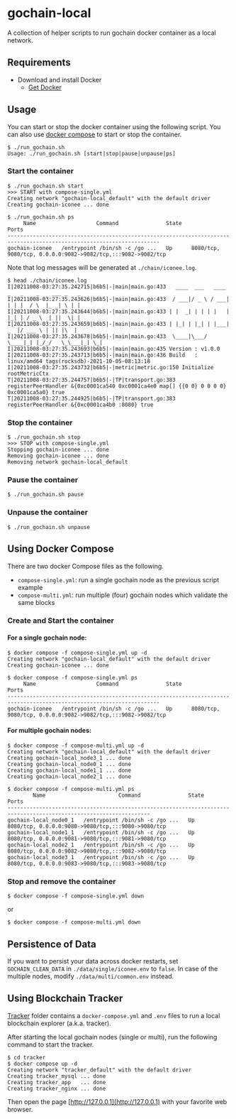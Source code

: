 # gochain-local

A collection of helper scripts to run gochain docker container as a local network.

## Requirements

- Download and install Docker
  - [Get Docker](https://docs.docker.com/get-docker/)

## Usage

You can start or stop the docker container using the following script. You can also use [docker compose](#using-docker-compose) to start or stop the container.

```
$ ./run_gochain.sh
Usage: ./run_gochain.sh [start|stop|pause|unpause|ps]
```

### Start the container

```
$ ./run_gochain.sh start
>>> START with compose-single.yml
Creating network "gochain-local_default" with the default driver
Creating gochain-iconee ... done

$ ./run_gochain.sh ps
     Name                   Command               State                              Ports
----------------------------------------------------------------------------------------------------------------------
gochain-iconee   /entrypoint /bin/sh -c /go ...   Up      8080/tcp, 9080/tcp, 0.0.0.0:9082->9082/tcp,:::9082->9082/tcp
```

Note that log messages will be generated at `./chain/iconee.log`.

```
$ head ./chain/iconee.log
I|20211008-03:27:35.242715|b6b5|-|main|main.go:433   ____  ___   ____ _   _    _    ___ _   _
I|20211008-03:27:35.243626|b6b5|-|main|main.go:433  / ___|/ _ \ / ___| | | |  / \  |_ _| \ | |
I|20211008-03:27:35.243644|b6b5|-|main|main.go:433 | |  _| | | | |   | |_| | / _ \  | ||  \| |
I|20211008-03:27:35.243659|b6b5|-|main|main.go:433 | |_| | |_| | |___|  _  |/ ___ \ | || |\  |
I|20211008-03:27:35.243678|b6b5|-|main|main.go:433  \____|\___/ \____|_| |_/_/   \_\___|_| \_|
I|20211008-03:27:35.243693|b6b5|-|main|main.go:435 Version : v1.0.0
I|20211008-03:27:35.243713|b6b5|-|main|main.go:436 Build   : linux/amd64 tags(rocksdb)-2021-10-05-08:13:18
I|20211008-03:27:35.243732|b6b5|-|metric|metric.go:150 Initialize rootMetricCtx
T|20211008-03:27:35.244757|b6b5|-|TP|transport.go:383 registerPeerHandler &{0xc0001ca540 0xc0001ca4e0 map[] {{0 0} 0 0 0 0} 0xc0001ca5a0} true
T|20211008-03:27:35.244925|b6b5|-|TP|transport.go:383 registerPeerHandler &{0xc0001ca4b0 :8080} true
```

### Stop the container

```
$ ./run_gochain.sh stop
>>> STOP with compose-single.yml
Stopping gochain-iconee ... done
Removing gochain-iconee ... done
Removing network gochain-local_default
```

### Pause the container
```
$ ./run_gochain.sh pause
```

### Unpause the container
```
$ ./run_gochain.sh unpause
```

## Using Docker Compose

There are two docker Compose files as the following.
  - `compose-single.yml`: run a single gochain node as the previous script example
  - `compose-multi.yml`: run multiple (four) gochain nodes which validate the same blocks

### Create and Start the container

#### For a single gochain node:
```
$ docker compose -f compose-single.yml up -d
Creating network "gochain-local_default" with the default driver
Creating gochain-iconee ... done

$ docker compose -f compose-single.yml ps
     Name                   Command               State                              Ports
----------------------------------------------------------------------------------------------------------------------
gochain-iconee   /entrypoint /bin/sh -c /go ...   Up      8080/tcp, 9080/tcp, 0.0.0.0:9082->9082/tcp,:::9082->9082/tcp
```

#### For multiple gochain nodes:
```
$ docker compose -f compose-multi.yml up -d
Creating network "gochain-local_default" with the default driver
Creating gochain-local_node3_1 ... done
Creating gochain-local_node0_1 ... done
Creating gochain-local_node1_1 ... done
Creating gochain-local_node2_1 ... done

$ docker compose -f compose-multi.yml ps
        Name                       Command               State                         Ports
-------------------------------------------------------------------------------------------------------------------
gochain-local_node0_1   /entrypoint /bin/sh -c /go ...   Up      8080/tcp, 0.0.0.0:9080->9080/tcp,:::9080->9080/tcp
gochain-local_node1_1   /entrypoint /bin/sh -c /go ...   Up      8080/tcp, 0.0.0.0:9081->9080/tcp,:::9081->9080/tcp
gochain-local_node2_1   /entrypoint /bin/sh -c /go ...   Up      8080/tcp, 0.0.0.0:9082->9080/tcp,:::9082->9080/tcp
gochain-local_node3_1   /entrypoint /bin/sh -c /go ...   Up      8080/tcp, 0.0.0.0:9083->9080/tcp,:::9083->9080/tcp
```

### Stop and remove the container

```
$ docker compose -f compose-single.yml down
```

or
```
$ docker compose -f compose-multi.yml down
```

## Persistence of Data
If you want to persist your data across docker restarts, set `GOCHAIN_CLEAN_DATA` in `./data/single/iconee.env` to `false`.
In case of the multiple nodes, modify `./data/multi/common.env` instead.


## Using Blockchain Tracker

[Tracker](tracker) folder contains a `docker-compose.yml` and `.env` files to run a local blockchain explorer (a.k.a. tracker).

After starting the local gochain nodes (single or multi), run the following command to start the tracker.

```
$ cd tracker
$ docker compose up -d
Creating network "tracker_default" with the default driver
Creating tracker_mysql ... done
Creating tracker_app   ... done
Creating tracker_nginx ... done
```

Then open the page [http://127.0.0.1](http://127.0.0.1) with your favorite web browser.
